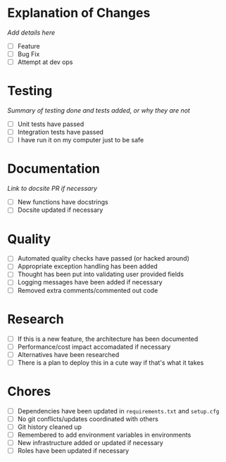 # Explanation of Changes

_Add details here_

- [ ] Feature
- [ ] Bug Fix
- [ ] Attempt at dev ops

# Testing

_Summary of testing done and tests added, or why they are not_

- [ ] Unit tests have passed
- [ ] Integration tests have passed
- [ ] I have run it on my computer just to be safe

# Documentation

_Link to docsite PR if necessary_

- [ ] New functions have docstrings
- [ ] Docsite updated if necessary

# Quality

- [ ] Automated quality checks have passed (or hacked around)
- [ ] Appropriate exception handling has been added
- [ ] Thought has been put into validating user provided fields
- [ ] Logging messages have been added if necessary
- [ ] Removed extra comments/commented out code

# Research

- [ ] If this is a new feature, the architecture has been documented
- [ ] Performance/cost impact accomadated if necessary
- [ ] Alternatives have been researched
- [ ] There is a plan to deploy this in a cute way if that's what it takes

# Chores

- [ ] Dependencies have been updated in `requirements.txt` and `setup.cfg`
- [ ] No git conflicts/updates coordinated with others
- [ ] Git history cleaned up
- [ ] Remembered to add environment variables in environments
- [ ] New infrastructure added or updated if necessary
- [ ] Roles have been updated if necessary
